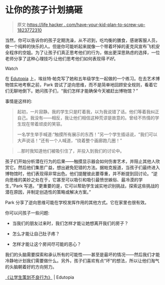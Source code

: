 # 让你的孩子计划搞砸

> 原文:[https://life hacker . com/have-your-kid-plan-to-screw-up-1823772310](https://lifehacker.com/have-your-kid-plan-to-screw-up-1823772310)

当然，你可以告诉你的孩子定期洗澡，从不迟到，吃均衡的膳食，感谢客服人员，做一个纯粹的快乐的人。但是你可能听起来就像一个带着坏掉的麦克风宣布飞机安全程序的空姐。为了让孩子们真正思考他们的行为，做出更深思熟虑的选择，一位老师分享了这种心理技巧:让他们思考他们如何表现得*不好*。

Watch

在 [Edutopia](https://www.edutopia.org/article/asking-students-plan-bad-behavior) 上，埃丝特·帕克写了她和五年级学生一起做的一个练习。在去艺术博物馆实地考察之前，Park 尝试了逆向思维，而不是简单地回顾安全规则，看着它们无聊地倒下。她问孩子们，“我们怎样才能确保今天被赶出博物馆？”

事情是这样的:

> 起初，一片寂静。我的学生只是盯着我，以为我说错了话。他们等着我纠正自己。我没有——相反，我让他们相信这种荒谬是故意的。曾经不热情的学生现在带着顽皮的笑容。
> 
> 一名学生举手喊道:“触摸所有展示的东西！”另一个学生插话说，“我们可以大声说话！”还有一个人喊道，“绕着整个画廊跑几圈！”

> ...那时我知道他们被吸引住了，并投入到我们的讨论中。

孩子们开始分析潜在行为的后果——触摸显示器会如何伤害艺术，并阻止其他人欣赏它。然后他们集思广益，想出避免犯错的方法。据帕克报道，当孩子们最终进入博物馆时，他们表现得非常出色。他们提醒彼此要尊重，并不断提到回讨论。“逆向思维的美妙之处在于，它甚至可以吸引和吸引最愤世嫉俗、最冷漠的学生，”Park 写道。“更重要的是，它可以帮助学生诚实地识别挑战，探索这些挑战的潜在原因，并制定创造性的策略或解决方案。”

Park 分享了逆向思维可能在学校发挥作用的其他方式。它在家里也很有效。

你可以问孩子一些问题:

*   当我们的朋友过来时，我们怎样才能让她想离开我们的房子？
*   怎么才能让自己肚子疼？

*   怎样才能让这个房间尽可能的恶心？

我们的头脑需要探索和承认所有的可能性——甚至是最坏的情况——然后我们才能冷静地计划我们需要做什么。另外，孩子们喜欢有点“坏”的想法，所以让他们淘气的头脑朝着好的方向努力。

[《让学生策划不良行为》](https://www.edutopia.org/article/asking-students-plan-bad-behavior) | Edutopia